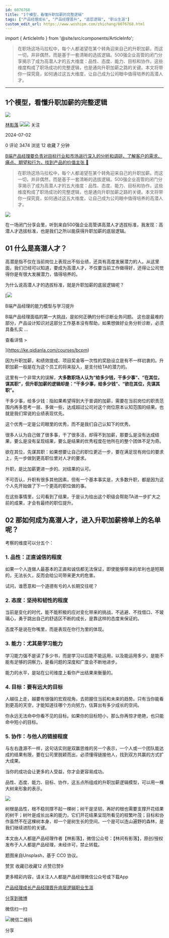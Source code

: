 ```yaml
---
id: 6076768
title: "1个模型，看懂升职加薪的完整逻辑"
tags: ["产品经理成长", "产品经理晋升", "底层逻辑", "职业生涯"]
custom_edit_url: https://www.woshipm.com/zhichang/6076768.html
---
```

import { ArticleInfo } from '@site/src/components/ArticleInfo';

<ArticleInfo
    author="林影落"
    authorLink="https://www.woshipm.com/u/1119458"
    published="2024-07-02"
    views={3474}
    comments={0}
    collects={12}
/>

> 在职场这场马拉松中，每个人都渴望在某个转角迎来自己的升职加薪。而这一切，并非偶然，而是基于一套清晰的选拔逻辑。500强企业高管的闭门分享揭示了成为高潜人才的五大维度：品性、态度、能力、目标和协作。这些维度构成了职场成功的完整逻辑，也是通向升职加薪之路的关键。本文将带你一探究竟，如何通过这五大维度，让自己成为公司眼中值得培养的高潜人才。

---

## 1个模型，看懂升职加薪的完整逻辑

[![](https://static.woshipm.com/WX_U_202007_20200724221452_282.jpg?imageView2/1/w/72/h/72/q/100)](https://www.woshipm.com/u/1119458)

[林影落](https://www.woshipm.com/u/1119458) ![](https://static.woshipm.com/tag/1121_1@2x.png)![](https://static.woshipm.com/tag/2305_1@2x.png) 关注

2024-07-02

0 评论 3474 浏览 12 收藏 7 分钟

[B端产品经理要负责对目标行业和市场进行深入的分析和调研，了解客户的需求、痛点、期望和行为，找到产品的价值主张 🔗](https://ke.qidianla.com/courses/bcpm)

> 在职场这场马拉松中，每个人都渴望在某个转角迎来自己的升职加薪。而这一切，并非偶然，而是基于一套清晰的选拔逻辑。500强企业高管的闭门分享揭示了成为高潜人才的五大维度：品性、态度、能力、目标和协作。这些维度构成了职场成功的完整逻辑，也是通向升职加薪之路的关键。本文将带你一探究竟，如何通过这五大维度，让自己成为公司眼中值得培养的高潜人才。

![](https://image.woshipm.com/2024/05/08/2983de42-0cee-11ef-b503-00163e142b65.png)

在一场闭门分享会里，听到来自500强企业高管讲高潜人才选拔标准，我发现：高潜人才选拔标准，也是我们之所以能获得升职加薪的底层逻辑。

## 01 什么是高潜人才？

高潜是指不仅在当前岗位上表现出不俗业绩，还具有高度发展潜力的人。从这里面，我们已经可以知道，要成为高潜人才，不仅要当前工作做得好，还得让公司觉得你是有很大发展潜力，值得培养的。

为什么说高潜人才的选拔标准，就是升职加薪的底层逻辑呢？

[![](https://image.woshipm.com/2023/08/02/1554eea8-30e3-11ee-88e7-00163e0b5ff3.png)

B端产品经理的能力模型与学习提升

B端产品经理面临的第一大挑战，是如何正确的分析诊断业务问题。 这也是最难的部分，产品设计知识对这部分工作基本没有帮助，如果想做好业务分析诊断，必须具备扎实 ...

查看详情 >

](https://ke.qidianla.com/courses/bcpm)

因为升职加薪，和绩效提成、项目奖金等一次性的奖励设立是有不一样初衷的。升职加薪一般是在为这个员工的将来投入，是支付给TA的潜力的。

这里有一个非常大的误解，**大多数职场人认为“给多少钱，干多少事”、“在其位，谋其职”，但升职加薪的逻辑却是：“干多少事，给多少钱”、“欲在其位，先谋其职”。**

干多少事，给多少钱：指如果希望得到大于普调的加薪，需要在当前岗位的职责范围内再多思考一层、多做一些，达成超过公司对这个岗位原本认知范围的结果。也就是我们常说的业绩表现优先。

这个优秀一定是公司眼里的优秀，而不是我们自己认知下的优秀。

很多人认为自己做了很多事，干了很多活，却得不到加薪，那要么是没有达成结果，要么是没有呈现结果，要么是结果的优秀程度在他所在的整个团体不足为奇。

欲在其位，先谋其职：如果想要让自己的职位更近一步，要在满足现有岗位的要求上，先一步做到更高职位里对人才的要求。

升职，是比加薪更进一步的、对结果的认可。

不可否认，升职有很多其他因素，但有一个基本事实是，大多数升职，都是因为这个人先开始做了下一个更高的职位做的事。

在这些事情里，公司看到了结果，于是认为给出这个职级会帮助TA进一步扩大之前的成果，才会有最终的职位提升。

## 02 那如何成为高潜人才，进入升职加薪榜单上的名单呢？

考察的维度可以分五个：

### 1\. 品性：正直诚信的程度

如果一个人连做人最基本的正直和诚信都无法保证，即使能够带来的牟利也是短期的，无法长久，反而会给公司带来更大的危害。

试问，谁愿意和一个道德有亏的人长期交往呢？

### 2\. 态度：坚持和韧性的程度

当前是变化的时代，能不能积极的应对变化带来的挑战，不逃避、不找借口、不玻璃心，勇于跳出自己的舒适区不断的成长，是靠这样的态度来保证的。

态度不是说在你嘴里，而是表现在你行为里的体现。

### 3\. 能力：尤其是学习能力

学习能力强不是读了多少书，而是学习以后能不能运用，以及能运用多少。是能不能有足够的洞察力，是看问题的深度和广度会不断地进步。

能力的水平，是站在公司维度上看你产出结果来衡量的。

### 4\. 目标：要有远大的目标

人越往上走，越要有很强的宏观视角，去把握住当前和未来的趋势。只有当你能看到更高的天空，才能知道往哪个方向努力，估算出有多少成长的空间。

你永远无法命中你看不见的目标。如果你的目标短小，那么你再惊才绝艳，也只能命中短小的目标。

### 5\. 协作：与他人的链接程度

与左右逢源不一样，这句话实则是双赢思维的另一个表示，一个人或一个团队能达成的结果有限，要在公司里脱颖而出，必须懂得链接他人，找到双方共赢的方式扩大成果。

当你的成功会让更多的人受益，你才会更容易成功。

品性、态度、能力、目标、协作，这五点所组成的升职加薪逻辑模型，可以用一棵大树来形象的表示。

![](https://image.woshipm.com/2024/07/01/1396694e-3753-11ef-90af-00163e142b65.png)

树根是品性，根不稳则撑不起一棵树；树干是坚韧，再好的根也需要支撑开花结果的树干；树叶是成长出来的能力，它们开花结果呈现所看见的枝繁叶茂；目标和协作虽然不在这棵树本身，却一个是树生长的空间，一个是可以连山遍野的森林，是我们继续进阶的关键。

本文由人人都是产品经理作者【林影落】，微信公众号：【林间有影落】，原创/授权 发布于人人都是产品经理，未经许可，禁止转载。

题图来自Unsplash，基于 CC0 协议。

赞赏 收藏已收藏12 点赞已赞9

更多精彩内容，请关注人人都是产品经理微信公众号或下载App

[产品经理成长](https://www.woshipm.com/tag/%e4%ba%a7%e5%93%81%e7%bb%8f%e7%90%86%e6%88%90%e9%95%bf)[产品经理晋升](https://www.woshipm.com/tag/%e4%ba%a7%e5%93%81%e7%bb%8f%e7%90%86%e6%99%8b%e5%8d%87)[底层逻辑](https://www.woshipm.com/tag/%e5%ba%95%e5%b1%82%e9%80%bb%e8%be%91)[职业生涯](https://www.woshipm.com/tag/%e8%81%8c%e4%b8%9a%e7%94%9f%e6%b6%af)

[分享到微博](https://service.weibo.com/share/share.php?appkey=2775287854&title=1个模型，看懂升职加薪的完整逻辑&url=https://www.woshipm.com/zhichang/6076768.html&pic=https://image.woshipm.com/2024/05/08/2983de42-0cee-11ef-b503-00163e142b65.png)

微信扫一扫

![微信二维码](https://api.pwmqr.com/qrcode/create/?url=https://www.woshipm.com/zhichang/6076768.html)

分享